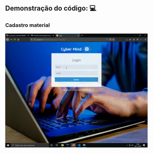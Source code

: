 
## <b>Demonstração do código:</b> :computer:


### Cadastro material
<img src="../../assets/img/admin-material.gif" width="90%">
